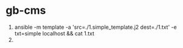 # gb-cms
1. ansible -m template -a 'src=./1.simple_template.j2 dest=./1.txt' -e txt=simple localhost && cat 1.txt
2. 

